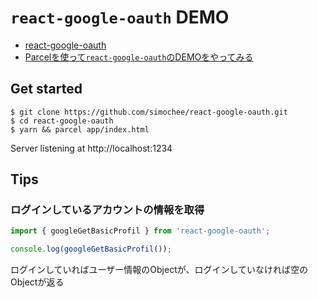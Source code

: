 # `react-google-oauth` DEMO

* [react-google-oauth](https://github.com/CyrilSiman/react-google-oauth#1--inject-and-init-google-api-script)
* [Parcelを使って`react-google-oauth`のDEMOをやってみる](http://simoothie-cafe.hatenablog.com/entry/2017/12/11/102638)

## Get started

```
$ git clone https://github.com/simochee/react-google-oauth.git
$ cd react-google-oauth
$ yarn && parcel app/index.html
```

Server listening at http://localhost:1234

## Tips

### ログインしているアカウントの情報を取得

```javascript
import { googleGetBasicProfil } from 'react-google-oauth';

console.log(googleGetBasicProfil());
```

ログインしていればユーザー情報のObjectが、ログインしていなければ空のObjectが返る
